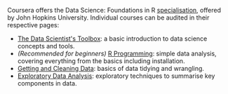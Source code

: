Coursera offers the Data Science: Foundations in R [specialisation](https://www.coursera.org/specializations/data-science-foundations-r), offered by John Hopkins University. Individual courses can be audited in their respective pages:

* [The Data Scientist's Toolbox](https://www.coursera.org/learn/data-scientists-tools?specialization=data-science-foundations-r): a basic introduction to data science concepts and tools.
* *(Recommended for beginners)* [R Programming](https://www.coursera.org/learn/r-programming): simple data analysis, covering everything from the basics including installation.
* [Getting and Cleaning Data](https://www.coursera.org/learn/data-cleaning?specialization=data-science-foundations-r): basics of data tidying and wrangling.
* [Exploratory Data Analysis](https://www.coursera.org/learn/exploratory-data-analysis?specialization=data-science-foundations-r): exploratory techniques to summarise key components in data.
